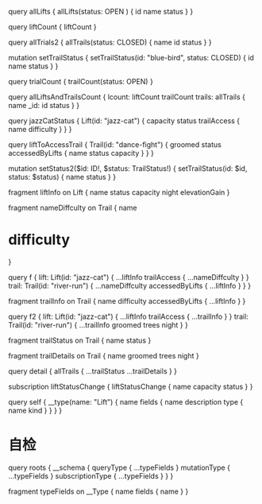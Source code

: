 query allLifts {
  allLifts(status: OPEN ) {
    id
    name
    status
  } 
}

query liftCount {
  liftCount
}

query allTrials2 {
  allTrails(status: CLOSED) {
    name
    id
    status
  }
}

mutation setTrailStatus {
  setTrailStatus(id: "blue-bird", status: CLOSED) {
    id
    name
    status
  } 
}

query trialCount {
  trailCount(status: OPEN)
}

query allLiftsAndTrailsCount {
  lcount: liftCount
  trailCount
  trails: allTrails {
    name
    _id: id
    status
  }
}

query jazzCatStatus {
  Lift(id: "jazz-cat") {
    capacity
    status
    trailAccess {
      name
      difficulty
    }
  }
}

query liftToAccessTrail {
  Trail(id: "dance-fight") {
    groomed
    status
    accessedByLifts {
      name
      status
      capacity
    }
  }
}

mutation setStatus2($id: ID!, $status: TrailStatus!) {
  setTrailStatus(id: $id, status: $status) {
    name
    status
  }
}

fragment liftInfo on Lift {
   name
    status
    capacity
    night
    elevationGain
}

fragment nameDiffculty on Trail {
   name
  # difficulty
}

query f {
  lift: Lift(id: "jazz-cat") {
    ...liftInfo
  	trailAccess {
     ...nameDiffculty
    }
  }
  trail: Trail(id: "river-run") {
   ...nameDiffculty
    accessedByLifts {
     ...liftInfo
    }
  }
}

fragment trailInfo on Trail {
  name
  difficulty
  accessedByLifts {
    ...liftInfo
  }
}

query f2 {
  lift: Lift(id: "jazz-cat") {
    ...liftInfo
  	trailAccess {
     ...trailInfo
    }
  }
  trail: Trail(id: "river-run") {
   ...trailInfo
    groomed
    trees
    night
  }
}

fragment trailStatus on Trail {
  name
  status
}

fragment trailDetails on Trail {
  name
  groomed
  trees
  night
}

query detail {
  allTrails {
    ...trailStatus
    ...trailDetails
  }
}

subscription liftStatusChange {
  liftStatusChange {
    name
    capacity
    status
  }
}




query self {
  __type(name: "Lift") {
    name
    fields {
      name
      description
      type {
        name
        kind
      }
    }
  }
}

# 自检
query roots {
  __schema {
    queryType {
      ...typeFields
    }
    mutationType {
      ...typeFields
    }
    subscriptionType {
      ...typeFields
    }
  }
}

fragment typeFields on __Type {
  name
  fields {
    name
  }
}